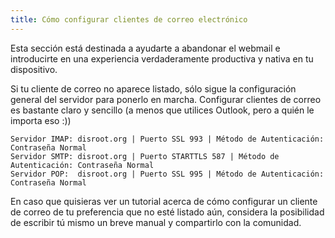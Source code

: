 ```yaml
---
title: Cómo configurar clientes de correo electrónico
---
```


Esta sección está destinada a ayudarte a abandonar el webmail e introducirte en una experiencia verdaderamente productiva y nativa en tu dispositivo.

Si tu cliente de correo no aparece listado, sólo sigue la configuración general del servidor para ponerlo en marcha. Configurar clientes de correo es bastante claro y sencillo (a menos que utilices Outlook, pero a quién le importa eso :))

```
Servidor IMAP: disroot.org | Puerto SSL 993 | Método de Autenticación: Contraseña Normal
Servidor SMTP: disroot.org | Puerto STARTTLS 587 | Método de Autenticación: Contraseña Normal
Servidor POP:  disroot.org | Puerto SSL 995 | Método de Autenticación: Contraseña Normal
```
En caso que quisieras ver un tutorial acerca de cómo configurar un cliente de correo de tu preferencia que no esté listado aún, considera la posibilidad de escribir tú mismo un breve manual y compartirlo con la comunidad.
